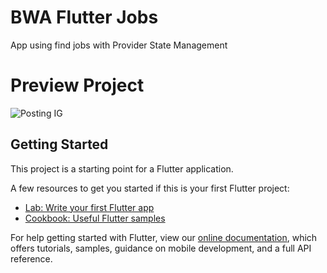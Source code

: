 # BWA Flutter Jobs
App using find jobs with Provider State Management

# Preview Project
![Posting IG](https://user-images.githubusercontent.com/50306963/143522468-87ce65e1-133c-4de0-a9a5-1ca803df9780.png)

## Getting Started
This project is a starting point for a Flutter application.

A few resources to get you started if this is your first Flutter project:

- [Lab: Write your first Flutter app](https://flutter.dev/docs/get-started/codelab)
- [Cookbook: Useful Flutter samples](https://flutter.dev/docs/cookbook)

For help getting started with Flutter, view our
[online documentation](https://flutter.dev/docs), which offers tutorials,
samples, guidance on mobile development, and a full API reference.
